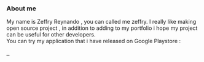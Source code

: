 ### About me

My name is Zeffry Reynando , you can called me zeffry. I really like making open source project , in addition to adding to my portfolio i hope my project can be useful for other developers.
<br>
You can try my application that i have released on Google Playstore :
<br>
<span class="anim-fade-out">
<a class="CircleBadge CircleBadge--small float-left mr-2" href="#small" title="Travis CI">
<img src="https://github.com/travis-ci.png"  class="CircleBadge-icon" alt="">
</a>
</span>

<span class="anim-fade-out">
<a class="CircleBadge CircleBadge--small float-left mr-2" href="#small" title="Travis CI">
  <img src="https://github.com/travis-ci.png"  class="CircleBadge-icon" alt="">
</a>
</span>

<span class="anim-fade-out">
<a class="CircleBadge CircleBadge--small float-left mr-2" href="#small" title="Travis CI">
  <img src="https://github.com/travis-ci.png"  class="CircleBadge-icon" alt="">
</a>
</span>

<span class="anim-fade-out">
<a class="CircleBadge CircleBadge--small float-left mr-2" href="#small" title="Travis CI">
  <img src="https://github.com/travis-ci.png"  class="CircleBadge-icon" alt="">
</a>
</span>
